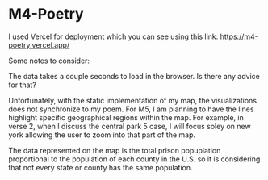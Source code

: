 # M4-Poetry

I used Vercel for deployment which you can see using this link: https://m4-poetry.vercel.app/

Some notes to consider:

The data takes a couple seconds to load in the browser. Is there any advice for that?

Unfortunately, with the static implementation of my map, the visualizations does not synchronize to my poem. For M5, I am planning to have the lines highlight specific geographical regions within the map. For example, in verse 2, when I discuss the central park 5 case, I will focus soley on new york allowing the user to zoom into that part of the map.

The data represented on the map is the total prison popuplation proportional to the population of each county in the U.S. so it is considering that not every state or county has the same population. 


